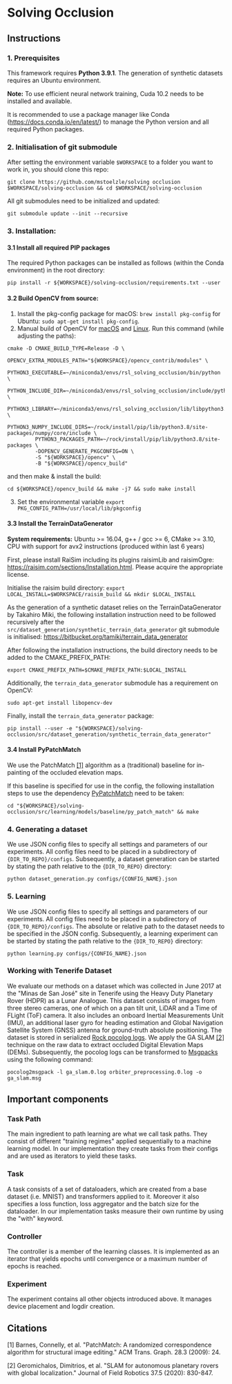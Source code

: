 # Solving Occlusion

## Instructions

### 1. Prerequisites
This framework requires **Python 3.9.1**. The generation of synthetic datasets requires an Ubuntu environment. 

**Note:** To use efficient neural network training, Cuda 10.2 needs to be installed and available.

It is recommended to use a package manager like Conda (https://docs.conda.io/en/latest/) to manage the Python version 
and all required Python packages.

### 2. Initialisation of git submodule
After setting the environment variable `$WORKSPACE` to a folder you want to work in, you should clone this repo:
```
git clone https://github.com/mstoelzle/solving occlusion $WORKSPACE/solving-occlusion && cd $WORKSPACE/solving-occlusion
```

All git submodules need to be initialized and updated:
```
git submodule update --init --recursive
```

### 3. Installation:
#### 3.1 Install all required PIP packages
The required Python packages can be installed as follows (within the Conda environment) in the root directory:
```
pip install -r ${WORKSPACE}/solving-occlusion/requirements.txt --user
```

#### 3.2 Build OpenCV from source:

1. Install the pkg-config package
for macOS: `brew install pkg-config` for Ubuntu: `sudo apt-get install pkg-config`.
2. Manual build of OpenCV for [macOS](https://docs.opencv.org/master/d0/db2/tutorial_macos_install.html) and [Linux](https://docs.opencv.org/master/d7/d9f/tutorial_linux_install.html).
Run this command (while adjusting the paths):
```
cmake -D CMAKE_BUILD_TYPE=Release -D \
         OPENCV_EXTRA_MODULES_PATH="${WORKSPACE}/opencv_contrib/modules" \
         PYTHON3_EXECUTABLE=~/miniconda3/envs/rsl_solving_occlusion/bin/python \
         PYTHON_INCLUDE_DIR=~/miniconda3/envs/rsl_solving_occlusion/include/python3.8 \
         PYTHON3_LIBRARY=~/miniconda3/envs/rsl_solving_occlusion/lib/libpython3.so \
         PYTHON3_NUMPY_INCLUDE_DIRS=~/rock/install/pip/lib/python3.8/site-packages/numpy/core/include \
         PYTHON3_PACKAGES_PATH=~/rock/install/pip/lib/python3.8/site-packages \
         -DOPENCV_GENERATE_PKGCONFIG=ON \
         -S "${WORKSPACE}/opencv" \
         -B "${WORKSPACE}/opencv_build"
```
and then make & install the build: 
```
cd ${WORKSPACE}/opencv_build && make -j7 && sudo make install
```

3. Set the environmental variable `export PKG_CONFIG_PATH=/usr/local/lib/pkgconfig`

#### 3.3 Install the TerrainDataGenerator
**System requirements:** Ubuntu >= 16.04, g++ / gcc >= 6, CMake >= 3.10, CPU with support for avx2 instructions (produced within last 6 years)

First, please install RaiSim including its plugins raisimLib and raisimOgre: https://raisim.com/sections/Installation.html. Please acquire the appropriate license.

Initialise the raisim build directory: `export LOCAL_INSTALL=$WORKSPACE/raisim_build && mkdir $LOCAL_INSTALL`

As the generation of a synthetic dataset relies on the TerrainDataGenerator by Takahiro Miki,
the following installation instruction need to be followed recursively after the `src/dataset_generation/synthetic_terrain_data_generator` git submodule is initialised:
https://bitbucket.org/tamiki/terrain_data_generator

After following the installation instructions, the build directory needs to be added to the CMAKE_PREFIX_PATH:
```
export CMAKE_PREFIX_PATH=$CMAKE_PREFIX_PATH:$LOCAL_INSTALL
```

Additionally, the `terrain_data_generator` submodule has a requirement on OpenCV:
```
sudo apt-get install libopencv-dev
```

Finally, install the `terrain_data_generator` package:
```
pip install --user -e "${WORKSPACE}/solving-occlusion/src/dataset_generation/synthetic_terrain_data_generator"
```

#### 3.4 Install PyPatchMatch
We use the PatchMatch [[1]](#1) algorithm as a (traditional) baseline for in-painting of the occluded elevation maps.

If this baseline is specified for use in the config, the following installation steps to use the dependency [PyPatchMatch](https://github.com/vacancy/PyPatchMatch) need to be taken:

```
cd "${WORKSPACE}/solving-occlusion/src/learning/models/baseline/py_patch_match" && make
```

### 4. Generating a dataset

We use JSON config files to specify all settings and parameters of our experiments. 
All config files need to be placed in a subdirectory of `{DIR_TO_REPO}/configs`.
Subsequently, a dataset generation can be started by stating the path relative to the `{DIR_TO_REPO}` directory:

```
python dataset_generation.py configs/{CONFIG_NAME}.json
```

### 5. Learning

We use JSON config files to specify all settings and parameters of our experiments. 
All config files need to be placed in a subdirectory of `{DIR_TO_REPO}/configs`. 
The absolute or relative path to the dataset needs to be specified in the JSON config.
Subsequently, a learning experiment can be started by stating the path relative to the `{DIR_TO_REPO}` directory:

```
python learning.py configs/{CONFIG_NAME}.json
```

### Working with Tenerife Dataset
We evaluate our methods on a dataset which was collected in June 2017 at the "Minas de San José" site in Tenerife using 
the Heavy Duty Planetary Rover (HDPR) as a Lunar Analogue. This dataset consists of images from three stereo cameras, one of which on a pan tilt unit, 
LiDAR and a Time of FLight (ToF) camera. It also includes an onboard Inertial Measurements Unit (IMU), an additional laser gyro for heading estimation
and Global Navigation Satellite System (GNSS) antenna for ground-truth absolute positioning. 
The dataset is stored in serialized [Rock pocolog logs](https://github.com/rock-core/tools-pocolog). 
We apply the GA SLAM [[2]](#2) technique on the raw data to extract occluded Digital Elevation Maps (DEMs).
Subsequently, the pocolog logs can be transformed to [Msgpacks](https://msgpack.org) using the following command:
```
pocolog2msgpack -l ga_slam.0.log orbiter_preprocessing.0.log -o ga_slam.msg
```

## Important components

### Task Path
The main ingredient to path learning are what we call task paths. 
They consist of different "training regimes" applied sequentially to a machine learning model. 
In our implementation they create tasks from their configs and are used as iterators to yield these tasks.
### Task
A task consists of a set of dataloaders, which are created from a base dataset (i.e. MNIST) and transformers applied to it. 
Moreover it also specifies a loss function, loss aggregator and the batch size for the dataloader.
In our implementation tasks measure their own runtime by using the "with" keyword.

### Controller
The controller is a member of the learning classes. It is implemented as an iterator that yields epochs until convergence 
or a maximum number of epochs is reached.

### Experiment
The experiment contains all other objects introduced above. It manages device placement and logdir creation.

## Citations
<a id="1">[1]</a> Barnes, Connelly, et al. 
"PatchMatch: A randomized correspondence algorithm for structural image editing." ACM Trans. Graph. 28.3 (2009): 24.

<a id="2">[2]</a> Geromichalos, Dimitrios, et al. "SLAM for autonomous planetary rovers with global localization." 
Journal of Field Robotics 37.5 (2020): 830-847.


